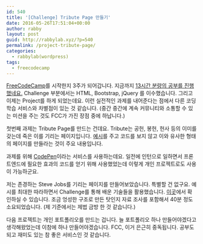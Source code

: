 ```yaml
---
id: 540
title: '[Challenge] Tribute Page 만들기'
date: 2016-05-26T17:51:04+00:00
author: rabby
layout: post
guid: http://rabbylab.xyz/?p=540
permalink: /project-tribute-page/
categories:
  - rabbylab(wordpress)
tags:
  - freecodecamp
---
```

[FreeCodeCamp](https://www.freecodecamp.com/)를 시작한지 3주가 되어갑니다. 지금까지 [13시간 분량의 공부를 진행했네요.](https://www.freecodecamp.com/joeunha) Challenge 부분에서는 HTML, Bootstrap, jQuery 를 이수했습니다. 그리고 이제는 Project를 하게 되었는데요. 이런 실전적인 과제를 내어준다는 점에서 다른 코딩 학습 서비스와 차별점이 있는 것 같습니다. (중간 중간에 계속 커뮤니티와 소통할 수 있는 미션을 주는 것도 FCC가 가진 장점 중에 하납니다.)

첫번째 과제는 Tribute Page를 만드는 건데요. Tribute는 공헌, 봉헌, 헌사 등의 이미를 갖는데 죽은 이를 기리는 페이지입니다. [예시](https://codepen.io/FreeCodeCamp/full/NNvBQW/)를 주고 코드를 보지 않고 이와 유사한 형태의 페이지를 만들라는 것이 주요 내용입니다.

과제를 위해 [CodePen](https://codepen.io/)이라는 서비스를 사용하는데요. 일전에 인턴으로 일하면서 프론트엔드에 필요한 효과의 코드를 얻기 위해 사용했었는데 이렇게 개인 프로젝트로도 사용이 가능하군요.

저는 존경하는 Steve Jobs를 기리는 페이지를 만들어보았습니다. 특별할 건 없구요. 예시를 최대한 따라하면서 Challenge를 통해 배운 기술들을 활용했습니다. [이곳](https://codepen.io/rabbylab/pen/mEbVNJ)에서 확인하실 수 있습니다. 조금 엉성한 구조로 만든 탓인지 자료 조사를 포함해서 40분 정도 소요되었습니다. (제 기준에서는 제법 금방 한 것 같습니다.)

다음 프로젝트는 개인 포트폴리오를 만드는 겁니다. 늘 포트폴리오 하나 만들어야겠다고 생각해왔었는데 이참에 하나 만들어야겠습니다. FCC, 이거 은근히 중독됩니다. 공부도 되고 재미도 있는 참 좋은 서비스인 것 같습니다.